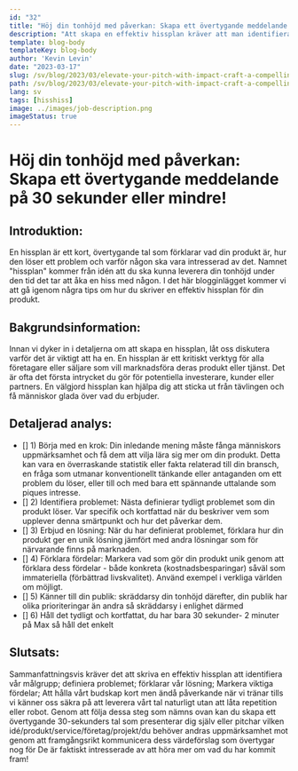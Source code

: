 ```yaml
---
id: "32"
title: "Höj din tonhöjd med påverkan: Skapa ett övertygande meddelande på 30 sekunder eller mindre!"
description: "Att skapa en effektiv hissplan kräver att man identifierar målgruppen, definierar problemet, förklarar lösningen och belyser viktiga fördelar i ett kort men ändå påverkande meddelande.  Regelbunden övning är avgörande för att leverera tonhöjden naturligt.  En hissplan kan användas för att introducera sig själv, slå upp en idé, produkt, service eller projekt och bör effektivt kommunicera värdförslaget för att få uppmärksamhet och få mer inköp från publiken.  Att komma ihåg viktiga punkter som att identifiera målgruppen, definiera det unika försäljningsförslaget, hålla saker enkla, använda känslomässigt laddat språk, öva regelbundet, slutar med en tydlig uppmaning och att vara kreativ kan maximera effektiviteten."
template: blog-body
templateKey: blog-body
author: 'Kevin Levin'
date: "2023-03-17"
slug: /sv/blog/2023/03/elevate-your-pitch-with-impact-craft-a-compelling-message-in-30-seconds-or-less
path: /sv/blog/2023/03/elevate-your-pitch-with-impact-craft-a-compelling-message-in-30-seconds-or-less
lang: sv
tags: [hisshiss]
image: ../images/job-description.png
imageStatus: true
---
```

# Höj din tonhöjd med påverkan: Skapa ett övertygande meddelande på 30 sekunder eller mindre!


 ## Introduktion:

 En hissplan är ett kort, övertygande tal som förklarar vad din produkt är, hur den löser ett problem och varför någon ska vara intresserad av det.  Namnet "hissplan" kommer från idén att du ska kunna leverera din tonhöjd under den tid det tar att åka en hiss med någon.  I det här blogginlägget kommer vi att gå igenom några tips om hur du skriver en effektiv hissplan för din produkt.


 ## Bakgrundsinformation:


 Innan vi dyker in i detaljerna om att skapa en hissplan, låt oss diskutera varför det är viktigt att ha en.  En hissplan är ett kritiskt verktyg för alla företagare eller säljare som vill marknadsföra deras produkt eller tjänst.  Det är ofta det första intrycket du gör för potentiella investerare, kunder eller partners.  En välgjord hissplan kan hjälpa dig att sticka ut från tävlingen och få människor glada över vad du erbjuder.


 ## Detaljerad analys:


 - [] 1) Börja med en krok: Din inledande mening måste fånga människors uppmärksamhet och få dem att vilja lära sig mer om din produkt.  Detta kan vara en överraskande statistik eller fakta relaterad till din bransch, en fråga som utmanar konventionellt tänkande eller antaganden om ett problem du löser, eller till och med bara ett spännande uttalande som piques intresse.
 - [] 2) Identifiera problemet: Nästa definierar tydligt problemet som din produkt löser.  Var specifik och kortfattad när du beskriver vem som upplever denna smärtpunkt och hur det påverkar dem.
 - [] 3) Erbjud en lösning: När du har definierat problemet, förklara hur din produkt ger en unik lösning jämfört med andra lösningar som för närvarande finns på marknaden.
 - [] 4) Förklara fördelar: Markera vad som gör din produkt unik genom att förklara dess fördelar - både konkreta (kostnadsbesparingar) såväl som immateriella (förbättrad livskvalitet).  Använd exempel i verkliga världen om möjligt.
 - [] 5) Känner till din publik: skräddarsy din tonhöjd därefter, din publik har olika prioriteringar än andra så skräddarsy i enlighet därmed
 - [] 6) Håll det tydligt och kortfattat, du har bara 30 sekunder- 2 minuter på Max så håll det enkelt


 ## Slutsats:


 Sammanfattningsvis kräver det att skriva en effektiv hissplan att identifiera vår målgrupp;  definiera problemet;  förklarar vår lösning;  Markera viktiga fördelar;  Att hålla vårt budskap kort men ändå påverkande när vi tränar tills vi känner oss säkra på att leverera vårt tal naturligt utan att låta repetition eller robot.  Genom att följa dessa steg som nämns ovan kan du skapa ett övertygande 30-sekunders tal som presenterar dig själv eller pitchar vilken idé/produkt/service/företag/projekt/du behöver andras uppmärksamhet mot genom att framgångsrikt kommunicera dess värdeförslag som övertygar nog för  De är faktiskt intresserade av att höra mer om vad du har kommit fram!
